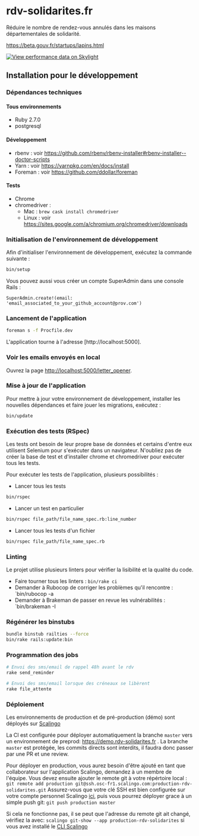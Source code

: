 # rdv-solidarites.fr

Réduire le nombre de rendez-vous annulés dans les maisons départementales de solidarité.

https://beta.gouv.fr/startups/lapins.html

[![View performance data on Skylight](https://badges.skylight.io/status/RgR7i58P67xN.svg)](https://oss.skylight.io/app/applications/RgR7i58P67xN)

## Installation pour le développement

### Dépendances techniques

#### Tous environnements

- Ruby 2.7.0
- postgresql

#### Développement

- rbenv : voir https://github.com/rbenv/rbenv-installer#rbenv-installer--doctor-scripts
- Yarn : voir https://yarnpkg.com/en/docs/install
- Foreman : voir https://github.com/ddollar/foreman

#### Tests

- Chrome
- chromedriver :
  * Mac : `brew cask install chromedriver`
  * Linux : voir https://sites.google.com/a/chromium.org/chromedriver/downloads

### Initialisation de l'environnement de développement

Afin d'initialiser l'environnement de développement, exécutez la commande suivante :

```bash
bin/setup
```
Vous pouvez aussi vous créer un compte SuperAdmin dans une console Rails :

```
SuperAdmin.create!(email: 'email_associated_to_your_github_account@prov.com')
```

### Lancement de l'application

```bash
foreman s -f Procfile.dev
```

L'application tourne à l'adresse [http://localhost:5000].

### Voir les emails envoyés en local

Ouvrez la page [http://localhost:5000/letter_opener](http://localhost:5000/letter_opener).

### Mise à jour de l'application

Pour mettre à jour votre environnement de développement, installer les nouvelles dépendances et faire jouer les migrations, exécutez :

```bash
bin/update
```

### Exécution des tests (RSpec)

Les tests ont besoin de leur propre base de données et certains d'entre eux utilisent Selenium pour s'exécuter dans un navigateur. N'oubliez pas de créer la base de test et d'installer chrome et chromedriver pour exécuter tous les tests.

Pour exécuter les tests de l'application, plusieurs possibilités :

- Lancer tous les tests

```bash
bin/rspec
```

- Lancer un test en particulier

```bash
bin/rspec file_path/file_name_spec.rb:line_number
```

- Lancer tous les tests d'un fichier

```bash
bin/rspec file_path/file_name_spec.rb
```

### Linting

Le projet utilise plusieurs linters pour vérifier la lisibilité et la qualité du code.

- Faire tourner tous les linters : `bin/rake ci`
- Demander à Rubocop de corriger les problèmes qu'il rencontre : `bin/rubocop -a
- Demander à Brakeman de passer en revue les vulnérabilités : `bin/brakeman -I

### Régénérer les binstubs

```bash
bundle binstub railties --force
bin/rake rails:update:bin
```

### Programmation des jobs

```bash
# Envoi des sms/email de rappel 48h avant le rdv
rake send_reminder

# Envoi des sms/email lorsque des créneaux se libèrent
rake file_attente
```
### Déploiement

Les environnements de production et de pré-production (démo) sont déployés sur
[Scalingo](https://scalingo.com/)

La CI est configurée pour déployer automatiquement la branche `master` vers un
environnement de preprod: https://demo.rdv-solidarites.fr . La branche `master`
est protégée, les commits directs sont interdits, il faudra donc passer par une
PR et une review.

Pour déployer en production, vous aurez besoin d'être ajouté en tant que
collaborateur sur l'application Scalingo, demandez à un membre de l'équipe.
Vous devez ensuite ajouter le remote git à votre répértoire local :
`git remote add production git@ssh.osc-fr1.scalingo.com:production-rdv-solidarites.git`
Assurez-vous que votre clé SSH est bien configurée sur votre compte personnel
Scalingo [ici](https://my.osc-fr1.scalingo.com/keys), puis vous pourrez déployer
grace à un simple push git: `git push production master`

Si cela ne fonctionne pas, il se peut que l'adresse du remote git ait changé,
vérifiez la avec: `scalingo git-show --app production-rdv-solidarites` si vous
avez installé le [CLI Scalingo](https://doc.scalingo.com/platform/cli/start)
